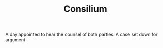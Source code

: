 ---
title: Consilium
letter: C
permalink: "/definitions/bld-consilium.html"
body: A day appointed to hear the counsel of both partles. A case set down for argument
published_at: '2018-07-07'
source: Black's Law Dictionary 2nd Ed (1910)
layout: post
---